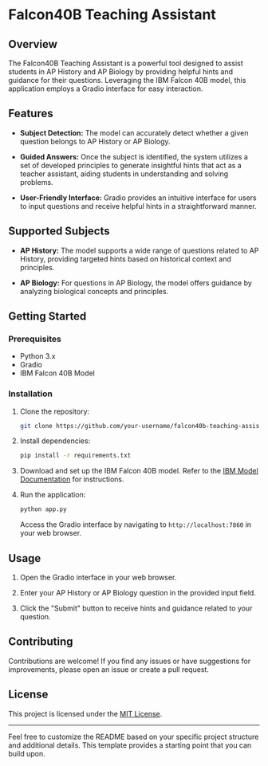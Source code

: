 # Falcon40B Teaching Assistant

## Overview

The Falcon40B Teaching Assistant is a powerful tool designed to assist students in AP History and AP Biology by providing helpful hints and guidance for their questions. Leveraging the IBM Falcon 40B model, this application employs a Gradio interface for easy interaction.

## Features

- **Subject Detection:** The model can accurately detect whether a given question belongs to AP History or AP Biology.

- **Guided Answers:** Once the subject is identified, the system utilizes a set of developed principles to generate insightful hints that act as a teacher assistant, aiding students in understanding and solving problems.

- **User-Friendly Interface:** Gradio provides an intuitive interface for users to input questions and receive helpful hints in a straightforward manner.

## Supported Subjects

- **AP History:** The model supports a wide range of questions related to AP History, providing targeted hints based on historical context and principles.

- **AP Biology:** For questions in AP Biology, the model offers guidance by analyzing biological concepts and principles.

## Getting Started

### Prerequisites

- Python 3.x
- Gradio
- IBM Falcon 40B Model

### Installation

1. Clone the repository:

   ```bash
   git clone https://github.com/your-username/falcon40b-teaching-assistant.git
   ```

2. Install dependencies:

   ```bash
   pip install -r requirements.txt
   ```

3. Download and set up the IBM Falcon 40B model. Refer to the [IBM Model Documentation](https://ibm.com/docs/falcon40b) for instructions.

4. Run the application:

   ```bash
   python app.py
   ```

   Access the Gradio interface by navigating to `http://localhost:7860` in your web browser.

## Usage

1. Open the Gradio interface in your web browser.

2. Enter your AP History or AP Biology question in the provided input field.

3. Click the "Submit" button to receive hints and guidance related to your question.

## Contributing

Contributions are welcome! If you find any issues or have suggestions for improvements, please open an issue or create a pull request.

## License

This project is licensed under the [MIT License](LICENSE).

---

Feel free to customize the README based on your specific project structure and additional details. This template provides a starting point that you can build upon.
